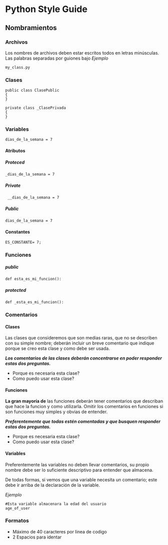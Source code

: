 # Python Style Guide

## Nombramientos

### Archivos
Los nombres de archivos deben estar escritos todos en letras minúsculas. Las palabras separadas por guiones bajo
*Ejemplo*

    my_class.py

### Clases
    public class ClasePublic
    {
    }
    
    private class _ClasePrivada
    {
    }
    
### Variables
    dias_de_la_semana = 7

#### Atributos
##### Proteced

    _dias_de_la_semana = 7

##### Private

     __dias_de_la_semana = 7
##### Public
    dias_de_la_semana = 7

#### Constantes
    ES_CONSTANTE= 7;

### Funciones
##### public
    def esta_es_mi_funcion():
##### protected
    def _esta_es_mi_funcion():

### Comentarios
#### Clases
Las clases que consideremos que son medias raras, que no se describen con su simple nombre; deberán incluir un breve comentario que indique porque se creo esta clase y como debe ser usada.

***Los comentarios de las clases deberán concentrarse en poder responder estas dos preguntas.***
 - Porque es necesaria esta clase?
 - Como puedo usar esta clase? 

#### Funciones
**La gran mayoría de** las funciones deberán tener comentarios que describan que hace la funcion y como utilizarla.
Omitir los comentarios en funciones si son funciones muy simples y obvias de entender. 

***Preferentemente que todas estén comentadas y que busquen responder estas dos preguntas.***
 - Porque es necesaria esta clase?
 - Como puedo usar esta clase? 

#### Variables
Preferentemente las variables no deben llevar comentarios, su propio nombre debe ser lo suficiente descriptivo para entender que almacena.

De todas formas, si vemos que una variable necesita un comentario; este debe ir arriba de la declaración de la variable.

*Ejemplo*

    #Esta variable almacenara la edad del usuario
    age_of_user

### Formatos
- Máximo de 40 caracteres por linea de codigo
- 2 Espacios para identar